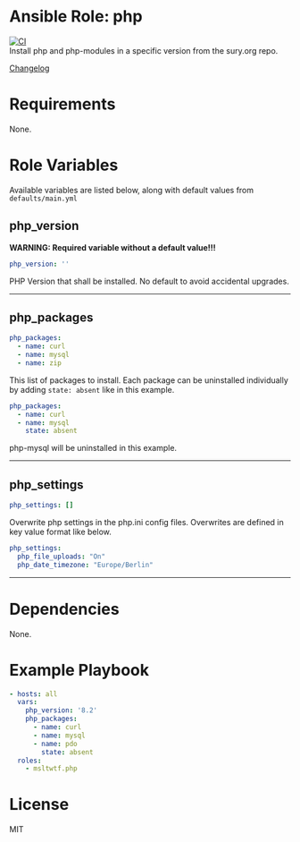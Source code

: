 # Ansible Role: php
[![CI](https://github.com/msltwtf/ansible-role.php/actions/workflows/ci.yml/badge.svg)](https://github.com/msltwtf/ansible-role.php/actions/workflows/ci.yml)  
Install php and php-modules in a specific version from the sury.org repo.

[Changelog](CHANGELOG.md)

# Requirements

None.

# Role Variables

Available variables are listed below, along with default values from `defaults/main.yml`


## php_version

**WARNING: Required variable without a default value!!!**

```yaml
php_version: ''
```

PHP Version that shall be installed. No default to avoid accidental upgrades.

---

## php_packages

```yaml
php_packages:
  - name: curl
  - name: mysql
  - name: zip
```

This list of packages to install. Each package can be uninstalled individually by adding `state: absent` like in this example.

```yaml
php_packages:
  - name: curl
  - name: mysql
    state: absent
```

php-mysql will be uninstalled in this example.

---

## php_settings

```yaml
php_settings: []
```

Overwrite php settings in the php.ini config files. Overwrites are defined in key value format like below.

```yaml
php_settings:
  php_file_uploads: "On"
  php_date_timezone: "Europe/Berlin"
```

---

# Dependencies

None.

# Example Playbook

```yaml
- hosts: all
  vars:
    php_version: '8.2'
    php_packages:
      - name: curl
      - name: mysql
      - name: pdo
        state: absent
  roles:
    - msltwtf.php
```

# License

MIT
